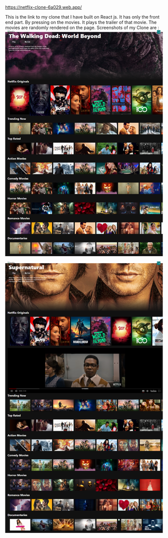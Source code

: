 https://netflix-clone-6a029.web.app/

This is the link to my clone that I have built on React js. It has only the front end part. By pressing on the movies. It plays the trailer of that movie.
The movies are randomly rendered on the page.
Screenshots of my Clone are :
![](/image1.png)


![](/image2.png)
